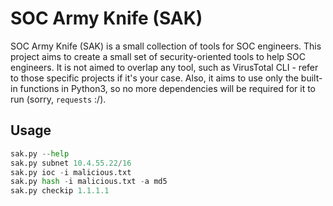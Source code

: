 # SOC Army Knife (SAK)
SOC Army Knife (SAK) is a small collection of tools for SOC engineers.  This project aims to create a small set of security-oriented tools to help SOC engineers.  It is not aimed to overlap any tool, such as VirusTotal CLI - refer to those specific projects if it's your case.  Also, it aims to use only the built-in functions in Python3, so no more dependencies will be required for it to run (sorry, `requests` :/).

## Usage
```python
sak.py --help
sak.py subnet 10.4.55.22/16
sak.py ioc -i malicious.txt
sak.py hash -i malicious.txt -a md5
sak.py checkip 1.1.1.1
```